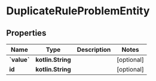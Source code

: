 
# DuplicateRuleProblemEntity

## Properties
Name | Type | Description | Notes
------------ | ------------- | ------------- | -------------
**&#x60;value&#x60;** | **kotlin.String** |  |  [optional]
**id** | **kotlin.String** |  |  [optional]



